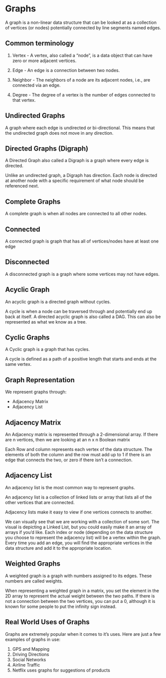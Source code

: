 # Graphs
A graph is a non-linear data structure that can be looked at as a collection of vertices (or nodes) potentially connected by line segments named edges.

## Common terminology

1. Vertex - A vertex, also called a “node”, is a data object that can have zero or more adjacent vertices.

2. Edge - An edge is a connection between two nodes.

3. Neighbor - The neighbors of a node are its adjacent nodes, i.e., are connected via an edge.

4. Degree - The degree of a vertex is the number of edges connected to that vertex.

## Undirected Graphs

A graph where each edge is undirected or bi-directional. This means that the undirected graph does not move in any direction.

## Directed Graphs (Digraph)

A Directed Graph also called a Digraph is a graph where every edge is directed.

Unlike an undirected graph, a Digraph has direction. Each node is directed at another node with a specific requirement of what node should be referenced next.

## Complete Graphs
A complete graph is when all nodes are connected to all other nodes.

## Connected

A connected graph is graph that has all of vertices/nodes have at least one edge

## Disconnected

A disconnected graph is a graph where some vertices may not have edges.

## Acyclic Graph
An acyclic graph is a directed graph without cycles.

A cycle is when a node can be traversed through and potentially end up back at itself.
A directed acyclic graph is also called a DAG. This can also be represented as what we know as a tree.

## Cyclic Graphs
A Cyclic graph is a graph that has cycles.

A cycle is defined as a path of a positive length that starts and ends at the same vertex.

## Graph Representation
We represent graphs through:

- Adjacency Matrix
- Adjacency List

## Adjacency Matrix
An Adjacency matrix is represented through a 2-dimensional array. If there are n vertices, then we are looking at an n x n Boolean matrix

Each Row and column represents each vertex of the data structure. The elements of both the column and the row must add up to 1 if there is an edge that connects the two, or zero if there isn’t a connection.

## Adjacency List
An adjacency list is the most common way to represent graphs.

An adjacency list is a collection of linked lists or array that lists all of the other vertices that are connected.

Adjacency lists make it easy to view if one vertices connects to another.

We can visually see that we are working with a collection of some sort. The visual is depicting a Linked List, but you could easily make it an array of arrays if you’d like.
Each index or node (depending on the data structure you choose to represent the adjacency list) will be a vertex within the graph.
Every time you add an edge, you will find the appropriate vertices in the data structure and add it to the appropriate location.

## Weighted Graphs
A weighted graph is a graph with numbers assigned to its edges. These numbers are called weights.

When representing a weighted graph in a matrix, you set the element in the 2D array to represent the actual weight between the two paths. If there is not a connection between the two vertices, you can put a 0, although it is known for some people to put the infinity sign instead.

## Real World Uses of Graphs
Graphs are extremely popular when it comes to it’s uses. Here are just a few examples of graphs in use:

1. GPS and Mapping
2. Driving Directions
3. Social Networks
4. Airline Traffic
5. Netflix uses graphs for suggestions of products